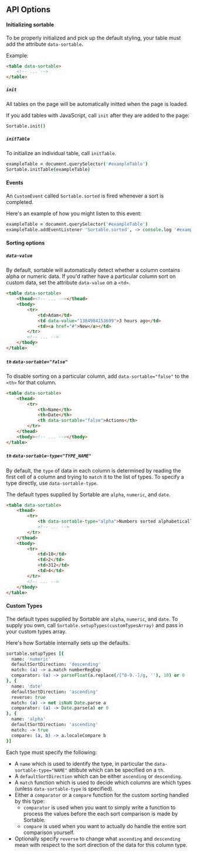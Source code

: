## API Options

#### Initializing sortable

To be properly initialized and pick up the default styling, your table must add the attribute `data-sortable`.

Example:

```html
<table data-sortable>
    <!-- ... -->
</table>
```

##### `init`

All tables on the page will be automatically initted when the page is loaded.

If you add tables with JavaScript, call `init` after they are added to the page:

```coffeescript
Sortable.init()
```

##### `initTable`

To initialize an individual table, call `initTable`.

```coffeescript
exampleTable = document.querySelector('#exampleTable')
Sortable.initTable(exampleTable)
```

#### Events

An `CustomEvent` called `Sortable.sorted` is fired whenever a sort is completed.

Here's an example of how you might listen to this event:

```coffeescript
exampleTable = document.querySelector('#exampleTable')
exampleTable.addEventListener 'Sortable.sorted', -> console.log '#exampleTable was sorted!'
```

#### Sorting options

##### `data-value`

By default, sortable will automatically detect whether a column contains alpha or numeric data. If you'd rather have a particular column sort on custom data, set the attribute `data-value` on a `<td>`.

```html
<table data-sortable>
    <thead><!-- ... --></thead>
    <tbody>
        <tr>
            <td>Adam</td>
            <td data-value="1384904153699">3 hours ago</td>
            <td><a href="#">New</a></td>
        </tr>
        <!-- ... -->
    </tbody>
</table>
```

##### `th` `data-sortable="false"`

To disable sorting on a particular column, add `data-sortable="false"` to the `<th>` for that column.

```html
<table data-sortable>
    <thead>
        <tr>
            <th>Name</th>
            <th>Date</th>
            <th data-sortable="false">Actions</th>
        </tr>
    </thead>
    <tbody><!-- ... --></tbody>
</table>
```

##### `th` `data-sortable-type="TYPE_NAME"`

By default, the `type` of data in each column is determined by reading the first cell of a column and trying to `match` it to the list of types. To specify a type directly, use `data-sortable-type`.

The default types supplied by Sortable are `alpha`, `numeric`, and `date`.

```html
<table data-sortable>
    <thead>
        <tr>
            <th data-sortable-type="alpha">Numbers sorted alphabetically</th>
            <!-- ... -->
        </tr>
    </thead>
    <tbody>
        <tr>
            <td>10</td>
            <td>2</td>
            <td>312</td>
            <td>4</td>
        </tr>
        <!-- ... -->
    </tbody>
</table>
```

#### Custom Types

The default types supplied by Sortable are `alpha`, `numeric`, and `date`. To supply you own, call `Sortable.setupTypes(customTypesArray)` and pass in your custom types array.

Here's how Sortable internally sets up the defaults.

```coffeescript
sortable.setupTypes [{
  name: 'numeric'
  defaultSortDirection: 'descending'
  match: (a) -> a.match numberRegExp
  comparator: (a) -> parseFloat(a.replace(/[^0-9.-]/g, ''), 10) or 0
}, {
  name: 'date'
  defaultSortDirection: 'ascending'
  reverse: true
  match: (a) -> not isNaN Date.parse a
  comparator: (a) -> Date.parse(a) or 0
}, {
  name: 'alpha'
  defaultSortDirection: 'ascending'
  match: -> true
  compare: (a, b) -> a.localeCompare b
}]
```

Each type must specify the following:

- A `name` which is used to identify the type, in particular the `data-sortable-type="NAME"` attibute which can be specified on a `th`.
- A `defaultSortDirection` which can be either `ascending` or `descending`.
- A `match` function which is used to decide which columns are which types (unless `data-sortable-type` is specified).
- Either a `comparator` or a `compare` function for the custom sorting handled by this type:
    - `comparator` is used when you want to simply write a function to process the values before the each sort comparison is made by Sortable.
    - `compare` is used when you want to actually do handle the entire sort comparison yourself.
- Optionally specify `reverse` to change what `ascending` and `descending` mean with respect to the sort direction of the data for this column type.

<!-- Resources for the demos -->
<p style="-webkit-transform: translateZ(0)"></p>
<script src="/sortable/js/sortable.js"></script>
<link rel="stylesheet" href="/sortable/css/sortable-theme-light.css" />
